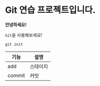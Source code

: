 # Git 연습 프로젝트입니다.

**안녕하세요!**

`Git`을 사용해보세요!

```
git init
```

| 기능 | 설명 |
| ----------- | ----------- |
| add | 스테이지 |
| commit | 커밋 |
